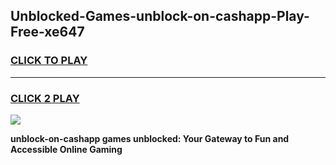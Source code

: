 
## Unblocked-Games-unblock-on-cashapp-Play-Free-xe647
<h3>
<a href="https://premium76.site?title=unblock-on-cashapp&ref=18A1">CLICK TO PLAY</a></h3>
<hr>

<h3>
<a href="https://premium76.site?title=unblock-on-cashapp&ref=18A1">CLICK 2 PLAY</a>
  
</h3>

<a href="https://premium76.site?title=unblock-on-cashapp&ref=18A1"><img src="https://clearcache.store/games.png"></a>


**unblock-on-cashapp games unblocked: Your Gateway to Fun and Accessible Online Gaming**
